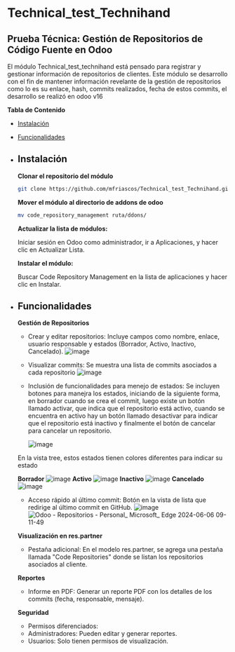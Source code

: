 # Technical_test_Technihand
## Prueba Técnica: Gestión de Repositorios de Código Fuente en Odoo 


El módulo Technical_test_technihand está pensado para registrar y gestionar información de repositorios de clientes. Este módulo se desarrollo con el fin de mantener información revelante de la gestión de repositorios como lo es su enlace, hash, commits realizados, fecha de estos commits, el desarrollo se realizó en odoo v16 

**Tabla de Contenido**

- [Instalación](##Instalación)
- [Funcionalidades](#Funcionalidaes)


- ## Instalación

  **Clonar el repositorio del módulo**
  ```bash
  git clone https://github.com/mfriascos/Technical_test_Technihand.git
  ```

  **Mover el módulo al directorio de addons de odoo**
  ```bash
  mv code_repository_management ruta/ddons/
  ```
  **Actualizar la lista de módulos:**

  Iniciar sesión en Odoo como administrador, ir a Aplicaciones, y hacer clic en Actualizar Lista.

  **Instalar el módulo:**

  Buscar Code Repository Management en la lista de aplicaciones y hacer clic en Instalar.

- ## Funcionalidades
  
  **Gestión de Repositorios**
  - Crear y editar repositorios: Incluye campos como nombre, enlace, usuario responsable y estados (Borrador, Activo, Inactivo, Cancelado).
    ![image](https://github.com/mfriascos/Technical_test_Technihand/assets/90413990/98fff20f-0e6e-4942-9701-6164be0f7703)

  - Visualizar commits: Se muestra una lista de commits asociados a cada repositorio
    ![image](https://github.com/mfriascos/Technical_test_Technihand/assets/90413990/94005d0d-7f30-45f8-9395-ea2d05121461)

  - Inclusión de funcionalidades para menejo de estados: Se incluyen botones para manejra los estados, iniciando de la siguiente forma, en borrador cuando se crea el commit, luego existe un botón llamado activar, que indica que el repositorio está activo, cuando se encuentra en activo hay un botón llamado desactivar para indicar que el repositorio está inactivo y finalmente el botón de cancelar para cancelar un repositorio.
    
    ![image](https://github.com/mfriascos/Technical_test_Technihand/assets/90413990/de270042-24d6-4fca-aeb2-77a48fa7d73c)

  En la vista tree, estos estados tienen colores diferentes para indicar su estado
  
  **Borrador**
  ![image](https://github.com/mfriascos/Technical_test_Technihand/assets/90413990/a8019556-774c-4806-a62c-796ea69fa31e)
  **Activo**
  ![image](https://github.com/mfriascos/Technical_test_Technihand/assets/90413990/553e27cf-9bc3-4059-899e-0208f32a2d1f)
  **Inactivo**
  ![image](https://github.com/mfriascos/Technical_test_Technihand/assets/90413990/1424b2c1-99c3-489e-bd6d-a0802c3f7b70)
  **Cancelado**
  ![image](https://github.com/mfriascos/Technical_test_Technihand/assets/90413990/64fba12e-1d44-43cc-abb9-fcb0c1030666)
  
  - Acceso rápido al último commit: Botón en la vista de lista que redirige al último commit en GitHub.
  ![image](https://github.com/mfriascos/Technical_test_Technihand/assets/90413990/d17080bc-47a6-4367-a3d0-a0ad2f309134)
  ![Odoo - Repositorios - Personal_ Microsoft_ Edge 2024-06-06 09-11-49](https://github.com/mfriascos/Technical_test_Technihand/assets/90413990/3fa1d9f7-7751-42dd-9129-8750f46b190c)

  
  **Visualización en res.partner**
  - Pestaña adicional: En el modelo res.partner, se agrega una pestaña llamada "Code Repositories" donde se listan los repositorios asociados al cliente.

  **Reportes**
  - Informe en PDF: Generar un reporte PDF con los detalles de los commits (fecha, responsable, mensaje).

  **Seguridad**
  - Permisos diferenciados:
  - Administradores: Pueden editar y generar reportes.
  - Usuarios: Solo tienen permisos de visualización.
  

